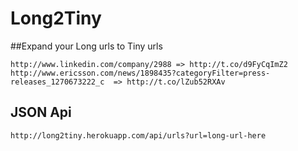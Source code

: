 # Long2Tiny
##Expand your Long urls to Tiny urls

```
http://www.linkedin.com/company/2988 => http://t.co/d9FyCqImZ2
http://www.ericsson.com/news/1898435?categoryFilter=press-releases_1270673222_c  => http://t.co/lZub52RXAv
```
## JSON Api
```
http://long2tiny.herokuapp.com/api/urls?url=long-url-here
```

